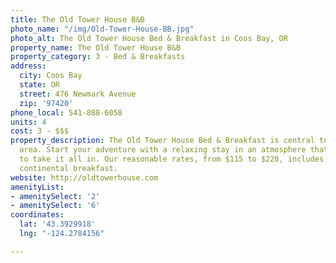 ```yaml
---
title: The Old Tower House B&B
photo_name: "/img/Old-Tower-House-BB.jpg"
photo_alt: The Old Tower House Bed & Breakfast in Coos Bay, OR
property_name: The Old Tower House B&B
property_category: 3 - Bed & Breakfasts
address:
  city: Coos Bay
  state: OR
  street: 476 Newmark Avenue
  zip: '97420'
phone_local: 541-888-6058
units: 4
cost: 3 - $$$
property_description: The Old Tower House Bed & Breakfast is central to Oregon's bay
  area. Start your adventure with a relaxing stay in an atmosphere that allows you
  to take it all in. Our reasonable rates, from $115 to $220, includes free wifi and
  continental breakfast.
website: http://oldtowerhouse.com
amenityList:
- amenitySelect: '2'
- amenitySelect: '6'
coordinates:
  lat: '43.3929918'
  lng: "-124.2784156"

---
```

